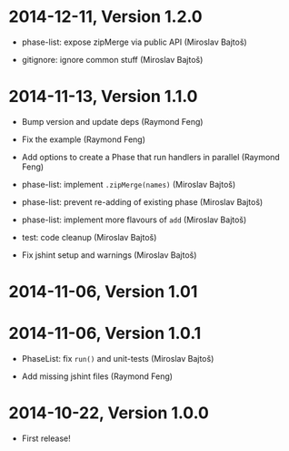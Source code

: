 2014-12-11, Version 1.2.0
=========================

 * phase-list: expose zipMerge via public API (Miroslav Bajtoš)

 * gitignore: ignore common stuff (Miroslav Bajtoš)


2014-11-13, Version 1.1.0
=========================

 * Bump version and update deps (Raymond Feng)

 * Fix the example (Raymond Feng)

 * Add options to create a Phase that run handlers in parallel (Raymond Feng)

 * phase-list: implement `.zipMerge(names)` (Miroslav Bajtoš)

 * phase-list: prevent re-adding of existing phase (Miroslav Bajtoš)

 * phase-list: implement more flavours of `add` (Miroslav Bajtoš)

 * test: code cleanup (Miroslav Bajtoš)

 * Fix jshint setup and warnings (Miroslav Bajtoš)


2014-11-06, Version 1.01
========================



2014-11-06, Version 1.0.1
=========================

 * PhaseList: fix `run()` and unit-tests (Miroslav Bajtoš)

 * Add missing jshint files (Raymond Feng)


2014-10-22, Version 1.0.0
=========================

 * First release!
